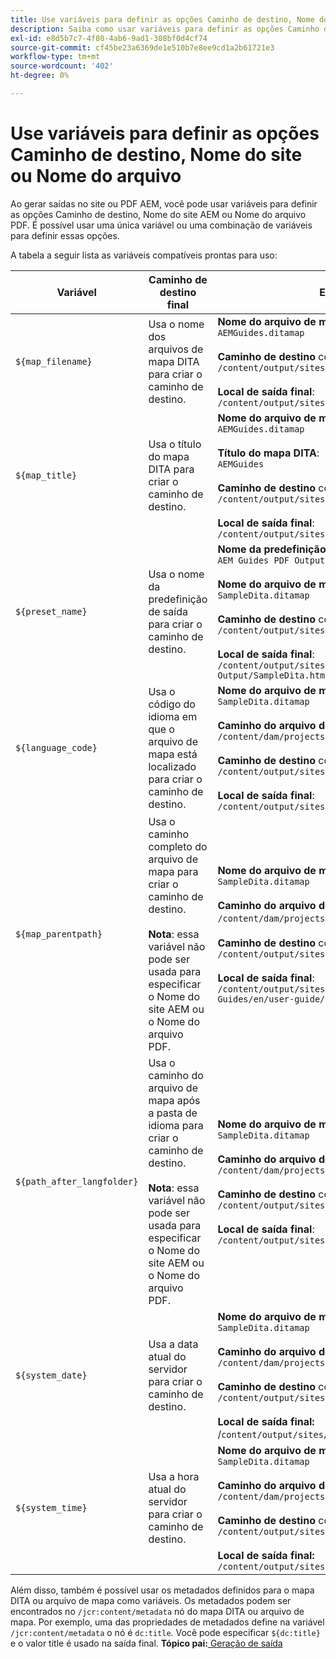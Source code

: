 ```yaml
---
title: Use variáveis para definir as opções Caminho de destino, Nome do site ou Nome do arquivo
description: Saiba como usar variáveis para definir as opções Caminho de destino, Nome do site ou Nome do arquivo
exl-id: e8d5b7c7-4f80-4ab6-9ad1-308bf0d4cf74
source-git-commit: cf45be23a6369de1e510b7e8ee9cd1a2b61721e3
workflow-type: tm+mt
source-wordcount: '402'
ht-degree: 0%

---
```


# Use variáveis para definir as opções Caminho de destino, Nome do site ou Nome do arquivo


Ao gerar saídas no site ou PDF AEM, você pode usar variáveis para definir as opções Caminho de destino, Nome do site AEM ou Nome do arquivo PDF. É possível usar uma única variável ou uma combinação de variáveis para definir essas opções.

A tabela a seguir lista as variáveis compatíveis prontas para uso:

| Variável | Caminho de destino final | Exemplo |
| --- | --- | --- |
| `${map_filename}` | Usa o nome dos arquivos de mapa DITA para criar o caminho de destino. | **Nome do arquivo de mapa DITA**:<br>`AEMGuides.ditamap`<br><br>**Caminho de destino** configurado como:<br>`/content/output/sites/${map_filename}`<br><br>**Local de saída final**:<br>`/content/output/sites/aemGuides/AEMGuides.html` |
| `${map_title}` | Usa o título do mapa DITA para criar o caminho de destino. | **Nome do arquivo de mapa DITA**:<br>`AEMGuides.ditamap`<br><br>**Título do mapa DITA**:<br>`AEMGuides`<br><br>**Caminho de destino** configurado como:<br>`/content/output/sites/${map_title}`<br><br>**Local de saída final**:<br>`/content/output/sites/AEMGuides/AEMGuides.html` |
| `${preset_name}` | Usa o nome da predefinição de saída para criar o caminho de destino. | **Nome da predefinição de saída**:<br>`AEM Guides PDF Output`<br><br>**Nome do arquivo de mapa DITA**:<br>`SampleDita.ditamap`<br><br>**Caminho de destino** configurado como:<br>`/content/output/sites/${preset_name}`<br><br>**Local de saída final**:<br>`/content/output/sites/AEM Guides PDF Output/SampleDita.html` |
| `${language_code}` | Usa o código do idioma em que o arquivo de mapa está localizado para criar o caminho de destino. | **Nome do arquivo de mapa DITA**:<br>`SampleDita.ditamap`<br><br>**Caminho do arquivo de mapa DITA**:<br>`/content/dam/projects/AEM-Guides/en/user-guide/`<br><br>**Caminho de destino** configurado como:<br>`/content/output/sites/${language_code}`<br><br>**Local de saída final**:<br>`/content/output/sites/en/SampleDita.html` |
| `${map_parentpath}` | Usa o caminho completo do arquivo de mapa para criar o caminho de destino.<br><br>**Nota**: essa variável não pode ser usada para especificar o Nome do site AEM ou o Nome do arquivo PDF. | **Nome do arquivo de mapa DITA**:<br>`SampleDita.ditamap`<br><br>**Caminho do arquivo de mapa DITA**:<br>`/content/dam/projects/AEM-Guides/en/user-guide`/<br><br>**Caminho de destino** configurado como:<br>`/content/output/sites/${map_parentpath}`<br><br>**Local de saída final**:<br>`/content/output/sites/content/dam/projects/AEM-Guides/en/user-guide/SampleDita.html` |
| `${path_after_langfolder}` | Usa o caminho do arquivo de mapa após a pasta de idioma para criar o caminho de destino.<br><br>**Nota**: essa variável não pode ser usada para especificar o Nome do site AEM ou o Nome do arquivo PDF. | **Nome do arquivo de mapa DITA**:<br>`SampleDita.ditamap`<br><br>**Caminho do arquivo de mapa DITA**:<br>`/content/dam/projects/AEM-Guides/en/user-guide/`<br><br>**Caminho de destino** configurado como:<br>`/content/output/sites/${path\_after\_langfolder}`<br><br>**Local de saída final**:<br>`/content/output/sites/user-guide/SampleDita.html` |
| `${system_date}` | Usa a data atual do servidor para criar o caminho de destino. | **Nome do arquivo de mapa DITA**: <br> `SampleDita.ditamap` <br><br> **Caminho do arquivo de mapa DITA:** <br> `/content/dam/projects/AEM-Guides/en/user-guide/` <br><br> **Caminho de destino** configurado como: <br> `/content/output/sites/${system_date}` <br> <br> **Local de saída final:** <br> /`content/output/sites/08252023/SampleDita.html` |
| `${system_time}` | Usa a hora atual do servidor para criar o caminho de destino. | **Nome do arquivo de mapa DITA:** <br>`SampleDita.ditamap` <br> <br> **Caminho do arquivo de mapa DITA:** <br>`/content/dam/projects/AEM-Guides/en/user-guide/` <br><Br>**Caminho de destino** configurado como: <br> `/content/output/sites/${system_time}`<br><br>**Local de saída final:**<br>`/content/output/sites/055612/SampleDita.html` |

Além disso, também é possível usar os metadados definidos para o mapa DITA ou arquivo de mapa como variáveis. Os metadados podem ser encontrados no `/jcr:content/metadata` nó do mapa DITA ou arquivo de mapa. Por exemplo, uma das propriedades de metadados define na variável `/jcr:content/metadata` o nó é `dc:title`. Você pode especificar `${dc:title}` e o valor title é usado na saída final.
**Tópico pai:**[ Geração de saída](generate-output.md)
